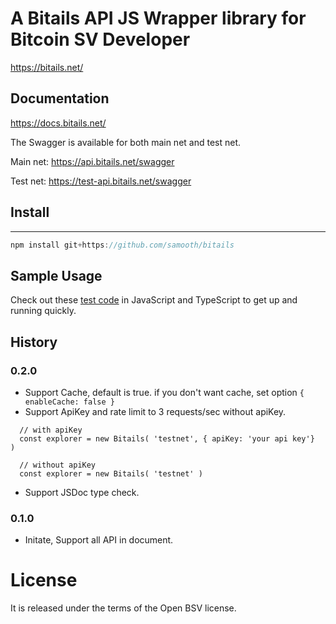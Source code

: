# A Bitails API JS Wrapper library for Bitcoin SV Developer


https://bitails.net/

## Documentation

https://docs.bitails.net/


The Swagger is available for both main net and test net.

Main net: https://api.bitails.net/swagger

Test net: https://test-api.bitails.net/swagger



## Install

---

```javascript
npm install git+https://github.com/samooth/bitails
```

## Sample Usage

Check out these [test code](https://github.com/samooth/bitails/tree/master/test) in JavaScript and TypeScript to get up and running quickly.

## History

### 0.2.0
- Support Cache, default is true. if you don't want cache, set option `{ enableCache: false }`
- Support ApiKey and rate limit to 3 requests/sec without apiKey.
```
  // with apiKey
  const explorer = new Bitails( 'testnet', { apiKey: 'your api key'}  )
```
```
  // without apiKey
  const explorer = new Bitails( 'testnet' )
```
- Support JSDoc type check.

### 0.1.0
- Initate, Support all API in document.

# License

It is released under the terms of the Open BSV license.

